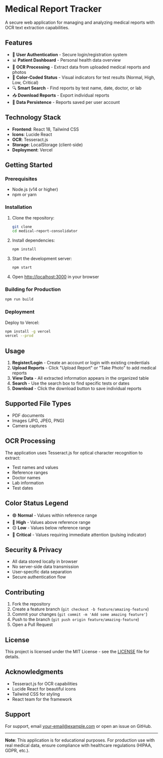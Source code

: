# Medical Report Tracker

A secure web application for managing and analyzing medical reports with OCR text extraction capabilities.

## Features

- 🔐 **User Authentication** - Secure login/registration system
- 📊 **Patient Dashboard** - Personal health data overview
- 📸 **OCR Processing** - Extract data from uploaded medical reports and photos
- 🎨 **Color-Coded Status** - Visual indicators for test results (Normal, High, Low, Critical)
- 🔍 **Smart Search** - Find reports by test name, date, doctor, or lab
- 📥 **Download Reports** - Export individual reports
- 💾 **Data Persistence** - Reports saved per user account

## Technology Stack

- **Frontend**: React 18, Tailwind CSS
- **Icons**: Lucide React
- **OCR**: Tesseract.js
- **Storage**: LocalStorage (client-side)
- **Deployment**: Vercel

## Getting Started

### Prerequisites

- Node.js (v14 or higher)
- npm or yarn

### Installation

1. Clone the repository:
   ```bash
   git clone 
   cd medical-report-consolidator
   ```

2. Install dependencies:
   ```bash
   npm install
   ```

3. Start the development server:
   ```bash
   npm start
   ```

4. Open [http://localhost:3000](http://localhost:3000) in your browser

### Building for Production

```bash
npm run build
```

### Deployment

Deploy to Vercel:
```bash
npm install -g vercel
vercel --prod
```

## Usage

1. **Register/Login** - Create an account or login with existing credentials
2. **Upload Reports** - Click "Upload Report" or "Take Photo" to add medical reports
3. **View Data** - All extracted information appears in the organized table
4. **Search** - Use the search box to find specific tests or dates
5. **Download** - Click the download button to save individual reports

## Supported File Types

- PDF documents
- Images (JPG, JPEG, PNG)
- Camera captures

## OCR Processing

The application uses Tesseract.js for optical character recognition to extract:
- Test names and values
- Reference ranges
- Doctor names
- Lab information
- Test dates

## Color Status Legend

- 🟢 **Normal** - Values within reference range
- 🔴 **High** - Values above reference range
- 🟡 **Low** - Values below reference range
- 🔴 **Critical** - Values requiring immediate attention (pulsing indicator)

## Security & Privacy

- All data stored locally in browser
- No server-side data transmission
- User-specific data separation
- Secure authentication flow

## Contributing

1. Fork the repository
2. Create a feature branch (`git checkout -b feature/amazing-feature`)
3. Commit your changes (`git commit -m 'Add some amazing feature'`)
4. Push to the branch (`git push origin feature/amazing-feature`)
5. Open a Pull Request

## License

This project is licensed under the MIT License - see the [LICENSE](LICENSE) file for details.

## Acknowledgments

- Tesseract.js for OCR capabilities
- Lucide React for beautiful icons
- Tailwind CSS for styling
- React team for the framework

## Support

For support, email your-email@example.com or open an issue on GitHub.

---

**Note**: This application is for educational purposes. For production use with real medical data, ensure compliance with healthcare regulations (HIPAA, GDPR, etc.).
